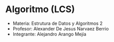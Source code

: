 # Algoritmo (LCS)
- Materia: Estrutura de Datos y Algoritmos 2
- Profesor: Alexander De Jesus Narvaez Berrio
- Integrante: Alejandro Arango Mejía
